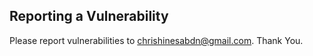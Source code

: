 ## Reporting a Vulnerability

Please report vulnerabilities to chrishinesabdn@gmail.com. Thank You.
